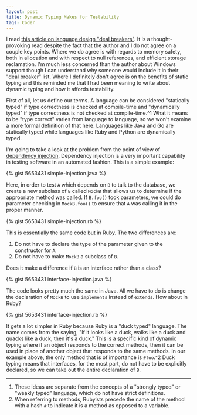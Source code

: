 ```yaml
---
layout: post
title: Dynamic Typing Makes for Testability
tags: Coder
---
```


I read [this article on language design "deal breakers"][article]. It is a thought-provoking read despite the fact that the author and I do not agree on a couple key points. Where we do agree is with regards to memory safety, both in allocation and with respect to null references, and efficient storage reclamation. I'm much less concerned than the author about Windows support though I can understand why someone would include it in their "deal breaker" list. Where I definitely don't agree is on the benefits of static typing and this reminded me that I had been meaning to write about dynamic typing and how it affords testability.

First of all, let us define our terms. A language can be considered "statically typed" if type correctness is checked at compile-time and "dynamically typed" if type correctness is not checked at compile-time.^1 What it means to be "type correct" varies from language to language, so we won't examine a more formal definition of that here. Languages like Java and Go are statically typed while languages like Ruby and Python are dynamically typed.

I'm going to take a look at the problem from the point of view of [dependency injection][injection]. Dependency injection is a very important capability in testing software in an automated fashion. This is a simple example:

{% gist 5653431 simple-injection.java %}

Here, in order to test `A` which depends on `B` to talk to the database, we create a new subclass of `B` called `MockB` that allows us to determine if the appropriate method was called. If `B.foo()` took parameters, we could do parameter checking in `MockB.foo()` to ensure that `A` was calling it in the proper manner.

{% gist 5653431 simple-injection.rb %}

This is essentially the same code but in Ruby. The two differences are:

1. Do not have to declare the type of the parameter given to the constructor for `A`.
1. Do not have to make `MockB` a subclass of `B`.

Does it make a difference if `B` is an interface rather than a class?

{% gist 5653431 interface-injection.java %}

The code looks pretty much the same in Java. All we have to do is change the declaration of `MockB` to use `implements` instead of `extends`. How about in Ruby?

{% gist 5653431 interface-injection.rb %}

It gets a lot simpler in Ruby because Ruby is a "duck typed" language. The name comes from the saying, "If it looks like a duck, walks like a duck and quacks like a duck, then it's a duck." This is a specific kind of dynamic typing where if an object responds to the correct methods, then it can be used in place of another object that responds to the same methods. In our example above, the only method that is of importance is `#foo`.^2 Duck typing means that interfaces, for the most part, do not have to be explicitly declared, so we can take out the entire declaration of `B`.

-----

1. These ideas are separate from the concepts of a "strongly typed" or "weakly typed" language, which do not have strict definitions.
1. When referring to methods, Rubyists precede the name of the method with a hash `#` to indicate it is a method as opposed to a variable.

[article]: http://sebastiansylvan.wordpress.com/2013/05/25/language-design-deal-breakers/
[injection]: http://en.wikipedia.org/wiki/Dependency_injection
